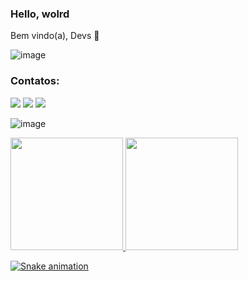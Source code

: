 ### Hello, wolrd
Bem vindo(a), Devs 👋

![image](https://user-images.githubusercontent.com/106626735/177006583-903c639f-fb9e-4b66-a024-b1a6c3ef3086.png)


### Contatos:

<div>
<a href="https://instagram.com/_vanessapacifico" target="_blank"><img src="https://img.shields.io/badge/-Instagram-%23E4405F?style=for-the-badge&logo=instagram&logoColor=white" target="_blank"></a>
<a href = "mailto:vanessapvale@hotmail.com"><img src="https://img.shields.io/badge/Gmail-D14836?style=for-the-badge&logo=gmail&logoColor=white" target="_blank"></a>
<a href="https://www.linkedin.com/in/vanessa-pac%C3%ADfico-73479031/" target="_blank"><img src="https://img.shields.io/badge/-LinkedIn-%230077B5?style=for-the-badge&logo=linkedin&logoColor=white" target="_blank"></a>   

![image](https://user-images.githubusercontent.com/106626735/177006194-bf6c07b1-d3f3-4dca-aedb-271200096294.png)

<div>
<a href="https://github.com/vanessapacifico">
<img height="180em" src="https://github-readme-stats.vercel.app/api/top-langs/?username=vanessapacifico&layout=compact&langs_count=7&theme=dracula"/>
<img height="180em" src="https://github-readme-stats.vercel.app/api?username=vanessapacifico&show_icons=true&theme=dracula&include_all_commits=true&count_private=true"/>


![Snake animation](https://github.com/vanessapacifico/vanessapacifico/blob/output/github-contribution-grid-snake.svg)

